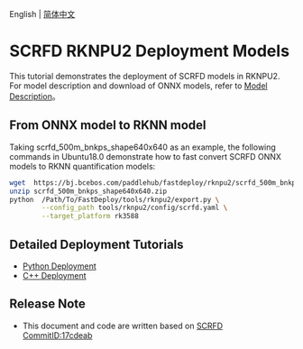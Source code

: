 English | [简体中文](README_CN.md)
# SCRFD RKNPU2 Deployment Models

This tutorial demonstrates the deployment of SCRFD models in RKNPU2. For model description and download of ONNX models, refer to [Model Description](../README.md)。

## From ONNX model to RKNN model

Taking scrfd_500m_bnkps_shape640x640 as an example, the following commands in Ubuntu18.0 demonstrate how to fast convert SCRFD ONNX models to RKNN quantification models:
```bash
wget  https://bj.bcebos.com/paddlehub/fastdeploy/rknpu2/scrfd_500m_bnkps_shape640x640.zip
unzip scrfd_500m_bnkps_shape640x640.zip
python  /Path/To/FastDeploy/tools/rknpu2/export.py \
        --config_path tools/rknpu2/config/scrfd.yaml \
        --target_platform rk3588
```



## Detailed Deployment Tutorials

- [Python Deployment](python/README.md)
- [C++ Deployment](cpp/README.md)


## Release Note

- This document and code are written based on [SCRFD CommitID:17cdeab](https://github.com/deepinsight/insightface/tree/17cdeab12a35efcebc2660453a8cbeae96e20950)
